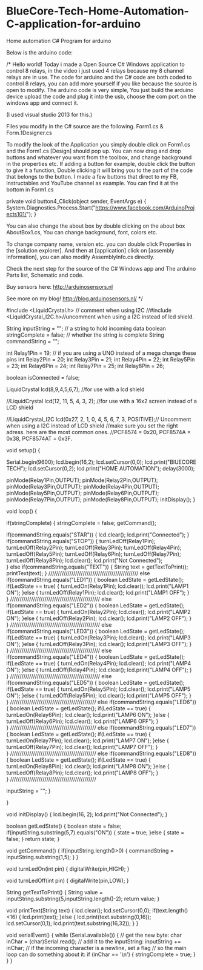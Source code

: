 # BlueCore-Tech-Home-Automation-C-application-for-arduino
Home automation C# Program for arduino

Below is the arduino code:

/*
Hello world! Today i made a Open Source C# Windows application to control 8 relays, in the video i just used 4 relays because my 8 channel relays are in use. 
The code for arduino and the C# code are both coded to control 8 relays, you can add more yourself if you like because the source is open to modify.
The arduino code is very simple, You just build the arduino device upload the code and plug it into the usb, choose the com port on the windows app and connect it.

(I used visual studio 2013 for this.)

Files you modify in the C# source are the following. Form1.cs & Form.1Designer.cs

To modify the look of the Application you simply double click on Form1.cs and the Form1.cs [Design] should pop up. 
You can now drag and drop buttons and whatever you want from the toolbox, and change background in the properties etc. 
If adding a button for example, double click the button to give it a function, Double clicking it will bring you to the part of the code that belongs to the button. 
I made a few buttons that direct to my FB, instructables and YouTube channel as example. You can find it at the bottom in Form1.cs

private void button4_Click(object sender, EventArgs e) { System.Diagnostics.Process.Start("https://www.facebook.com/ArduinoProjects101/"); }

You can also change the about box by double clicking on the about box AboutBox1.cs, You can change background, font, colors etc.

To change company name, version etc. you can double click Properties in the [solution explorer]. And then at [application] click on [assembly information], you can also modify AssemblyInfo.cs directly.

Check the next step for the source of the C# Windows app and The arduino Parts list, Schematic and code.

Buy sensors here: http://arduinosensors.nl

See more on my blog! http://blog.arduinosensors.nl/
 */

#include <LiquidCrystal.h> // comment when using I2C
//#include <LiquidCrystal_I2C.h>//uncomment when using a I2C instead of lcd shield.

String inputString = "";         // a string to hold incoming data
boolean stringComplete = false;  // whether the string is complete
String commandString = "";

int Relay1Pin = 19; // if you are using a UNO instead of a mega change these pins
int Relay2Pin = 20;
int Relay3Pin = 21;
int Relay4Pin = 22;
int Relay5Pin = 23;
int Relay6Pin = 24;
int Relay7Pin = 25;
int Relay8Pin = 26;

boolean isConnected = false;

LiquidCrystal lcd(8,9,4,5,6,7); //for use with a lcd shield

//LiquidCrystal lcd(12, 11, 5, 4, 3, 2); //for use with a 16x2 screen instead of a LCD shield

//LiquidCrystal_I2C lcd(0x27, 2, 1, 0, 4, 5, 6, 7, 3, POSITIVE);// Uncomment when using a I2C instead of LCD shield
//make sure you set the right adress. here are the most common ones.
//PCF8574 = 0x20, PCF8574A = 0x38, PCF8574AT = 0x3F.


void setup() {
  
  Serial.begin(9600);
  lcd.begin(16,2); 
  lcd.setCursor(0,0); 
  lcd.print("BlUECORE TECH");
  lcd.setCursor(0,2); 
  lcd.print("HOME AUTOMATION");
  delay(3000);
  
  pinMode(Relay1Pin,OUTPUT);
  pinMode(Relay2Pin,OUTPUT);
  pinMode(Relay3Pin,OUTPUT);
  pinMode(Relay4Pin,OUTPUT);
  pinMode(Relay5Pin,OUTPUT);
  pinMode(Relay6Pin,OUTPUT);
  pinMode(Relay7Pin,OUTPUT);
  pinMode(Relay8Pin,OUTPUT);
  initDisplay();
}

void loop() {

if(stringComplete)
{
  stringComplete = false;
  getCommand();
  
  if(commandString.equals("STAR"))
  {
    lcd.clear();
    lcd.print("Connected");
  }
  if(commandString.equals("STOP"))
  {
    turnLedOff(Relay1Pin);
    turnLedOff(Relay2Pin);
    turnLedOff(Relay3Pin);
    turnLedOff(Relay4Pin);
    turnLedOff(Relay5Pin);
    turnLedOff(Relay6Pin);
    turnLedOff(Relay7Pin);
    turnLedOff(Relay8Pin);
    lcd.clear();
    lcd.print("Not Connected");    
  }
  else if(commandString.equals("TEXT"))
  {
    String text = getTextToPrint();
    printText(text);
  }
  ///////////////////////////////////////////////
  else if(commandString.equals("LED1"))
  {
    boolean LedState = getLedState();
    if(LedState == true)
    {
      turnLedOn(Relay1Pin);
      lcd.clear();
      lcd.print("LAMP1 ON");
    }else
    {
      turnLedOff(Relay1Pin);
      lcd.clear();
      lcd.print("LAMP1 OFF");
    }   
  }
  ///////////////////////////////////////////////
    else if(commandString.equals("LED2"))
  {
    boolean LedState = getLedState();
    if(LedState == true)
    {
      turnLedOn(Relay2Pin);
      lcd.clear();
      lcd.print("LAMP2 ON");
    }else
    {
      turnLedOff(Relay2Pin);
      lcd.clear();
      lcd.print("LAMP2 OFF");
    }   
  }
  ///////////////////////////////////////////////
    else if(commandString.equals("LED3"))
  {
    boolean LedState = getLedState();
    if(LedState == true)
    {
      turnLedOn(Relay3Pin);
      lcd.clear();
      lcd.print("LAMP3 ON");
    }else
    {
      turnLedOff(Relay3Pin);
      lcd.clear();
      lcd.print("LAMP3 OFF");
    }   
  }
  ///////////////////////////////////////////////
    else if(commandString.equals("LED4"))
  {
    boolean LedState = getLedState();
    if(LedState == true)
    {
      turnLedOn(Relay4Pin);
      lcd.clear();
      lcd.print("LAMP4 ON");
    }else
    {
      turnLedOff(Relay4Pin);
      lcd.clear();
      lcd.print("LAMP4 OFF");
    }   
  }
  ///////////////////////////////////////////////
    else if(commandString.equals("LED5"))
  {
    boolean LedState = getLedState();
    if(LedState == true)
    {
      turnLedOn(Relay5Pin);
      lcd.clear();
      lcd.print("LAMP5 ON");
    }else
    {
      turnLedOff(Relay5Pin);
      lcd.clear();
      lcd.print("LAMP5 OFF");
    }   
  }
  /////////////////////////////////////////////
    else if(commandString.equals("LED6"))
  {
    boolean LedState = getLedState();
    if(LedState == true)
    {
      turnLedOn(Relay6Pin);
      lcd.clear();
      lcd.print("LAMP6 ON");
    }else
    {
      turnLedOff(Relay6Pin);
      lcd.clear();
      lcd.print("LAMP6 OFF");
    }   
  }
  /////////////////////////////////////////////
    else if(commandString.equals("LED7"))
  {
    boolean LedState = getLedState();
    if(LedState == true)
    {
      turnLedOn(Relay7Pin);
      lcd.clear();
      lcd.print("LAMP7 ON");
    }else
    {
      turnLedOff(Relay7Pin);
      lcd.clear();
      lcd.print("LAMP7 OFF");
    }   
  }
  /////////////////////////////////////////////
    else if(commandString.equals("LED8"))
  {
    boolean LedState = getLedState();
    if(LedState == true)
    {
      turnLedOn(Relay8Pin);
      lcd.clear();
      lcd.print("LAMP8 ON");
    }else
    {
      turnLedOff(Relay8Pin);
      lcd.clear();
      lcd.print("LAMP8 OFF");
    }   
  }
  /////////////////////////////////////////////
    
  inputString = "";
}

}

void initDisplay()
{
  lcd.begin(16, 2);
  lcd.print("Not Connected");
}

boolean getLedState()
{
  boolean state = false;
  if(inputString.substring(5,7).equals("ON"))
  {
    state = true;
  }else
  {
    state = false;
  }
  return state;
}

void getCommand()
{
  if(inputString.length()>0)
  {
     commandString = inputString.substring(1,5);
  }
}

void turnLedOn(int pin)
{
  digitalWrite(pin,HIGH);
}

void turnLedOff(int pin)
{
  digitalWrite(pin,LOW);
}


String getTextToPrint()
{
  String value = inputString.substring(5,inputString.length()-2);
  return value;
}

void printText(String text)
{
  lcd.clear();
  lcd.setCursor(0,0);
    if(text.length()<16)
    {
      lcd.print(text);
    }else
    {
      lcd.print(text.substring(0,16));
      lcd.setCursor(0,1);
      lcd.print(text.substring(16,32));
    }
}

void serialEvent() {
  while (Serial.available()) {
    // get the new byte:
    char inChar = (char)Serial.read();
    // add it to the inputString:
    inputString += inChar;
    // if the incoming character is a newline, set a flag
    // so the main loop can do something about it:
    if (inChar == '\n') {
      stringComplete = true;
    }
  }
}
